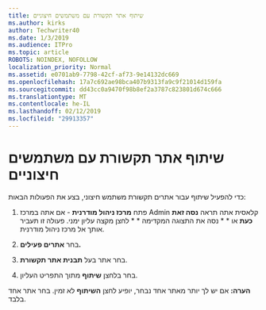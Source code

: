 ```yaml
---
title: שיתוף אתר תקשורת עם משתמשים חיצוניים
ms.author: kirks
author: Techwriter40
ms.date: 1/3/2019
ms.audience: ITPro
ms.topic: article
ROBOTS: NOINDEX, NOFOLLOW
localization_priority: Normal
ms.assetid: e0701ab9-7798-42cf-af73-9e14132dc669
ms.openlocfilehash: 17a7c692ae98bca407b9313fa9c9f21014d159fa
ms.sourcegitcommit: dd43cc0a9470f98b8ef2a3787c823801d674c666
ms.translationtype: MT
ms.contentlocale: he-IL
ms.lasthandoff: 02/12/2019
ms.locfileid: "29913357"
---
```

# <a name="share-a-communication-site-with-external-users"></a>שיתוף אתר תקשורת עם משתמשים חיצוניים

כדי להפעיל שיתוף עבור אתרים תקשורת משתמש חיצוני, בצע את הפעולות הבאות: 
  
1. פתח **מרכז ניהול מודרנית** - אם אתה במרכז Admin קלאסית אתה תראה **נסה זאת כעת** או * * נסה את התצוגה המקדימה * * לחצן מקצה עליון ימני. פעולה זו תעביר אותך אל מרכז ניהול מודרנית. 
  
2. בחר **אתרים פעילים.**
  
3. בחר אתר בעל **תבנית אתר תקשורת**. 
  
4. בחר בלחצן **שיתוף** מתוך התפריט העליון. 
  
 **הערה:** אם יש לך יותר מאתר אחד נבחר, יופיע לחצן **השיתוף** לא זמין. בחר אתר אחד בלבד. 
  

